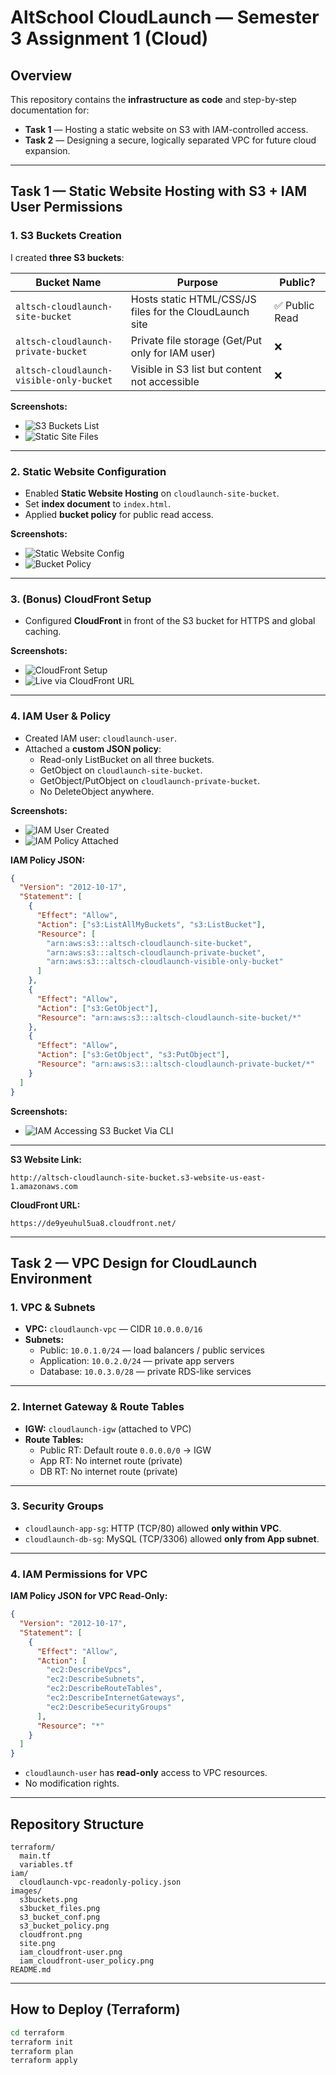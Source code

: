 # AltSchool CloudLaunch — Semester 3 Assignment 1 (Cloud)

## Overview
This repository contains the **infrastructure as code** and step-by-step documentation for:

- **Task 1** — Hosting a static website on S3 with IAM-controlled access.  
- **Task 2** — Designing a secure, logically separated VPC for future cloud expansion.

---

## **Task 1 — Static Website Hosting with S3 + IAM User Permissions**

### **1. S3 Buckets Creation**
I created **three S3 buckets**:

| Bucket Name | Purpose | Public? |
|-------------|---------|---------|
| `altsch-cloudlaunch-site-bucket` | Hosts static HTML/CSS/JS files for the CloudLaunch site | ✅ Public Read |
| `altsch-cloudlaunch-private-bucket` | Private file storage (Get/Put only for IAM user) | ❌ |
| `altsch-cloudlaunch-visible-only-bucket` | Visible in S3 list but content not accessible | ❌ |

**Screenshots:**
- ![S3 Buckets List](images/s3buckets.png)
- ![Static Site Files](images/s3bucket_files.png)

---

### **2. Static Website Configuration**
- Enabled **Static Website Hosting** on `cloudlaunch-site-bucket`.
- Set **index document** to `index.html`.
- Applied **bucket policy** for public read access.

**Screenshots:**
- ![Static Website Config](images/s3_bucket_conf.png)
- ![Bucket Policy](images/s3_bucket_policy.png)

---

### **3. (Bonus) CloudFront Setup**
- Configured **CloudFront** in front of the S3 bucket for HTTPS and global caching.

**Screenshots:**
- ![CloudFront Setup](images/cloudfront.png)  
- ![Live via CloudFront URL](images/site.png)


---

### **4. IAM User & Policy**
- Created IAM user: `cloudlaunch-user`.
- Attached a **custom JSON policy**:
  - Read-only ListBucket on all three buckets.
  - GetObject on `cloudlaunch-site-bucket`.
  - GetObject/PutObject on `cloudlaunch-private-bucket`.
  - No DeleteObject anywhere.

**Screenshots:**
- ![IAM User Created](images/iam_cloudfront-user.png)
- ![IAM Policy Attached](images/iam_cloudfront-user_policy.png)

**IAM Policy JSON:**
```json
{
  "Version": "2012-10-17",
  "Statement": [
    {
      "Effect": "Allow",
      "Action": ["s3:ListAllMyBuckets", "s3:ListBucket"],
      "Resource": [
        "arn:aws:s3:::altsch-cloudlaunch-site-bucket",
        "arn:aws:s3:::altsch-cloudlaunch-private-bucket",
        "arn:aws:s3:::altsch-cloudlaunch-visible-only-bucket"
      ]
    },
    {
      "Effect": "Allow",
      "Action": ["s3:GetObject"],
      "Resource": "arn:aws:s3:::altsch-cloudlaunch-site-bucket/*"
    },
    {
      "Effect": "Allow",
      "Action": ["s3:GetObject", "s3:PutObject"],
      "Resource": "arn:aws:s3:::altsch-cloudlaunch-private-bucket/*"
    }
  ]
}
```
**Screenshots:**
- ![IAM Accessing S3 Bucket Via CLI](images/iam_cli.png)  
---

**S3 Website Link:**  
```
http://altsch-cloudlaunch-site-bucket.s3-website-us-east-1.amazonaws.com
```

**CloudFront URL:**  
```
https://de9yeuhul5ua8.cloudfront.net/

```

---

## **Task 2 — VPC Design for CloudLaunch Environment**

### **1. VPC & Subnets**
- **VPC:** `cloudlaunch-vpc` — CIDR `10.0.0.0/16`
- **Subnets:**
  - Public: `10.0.1.0/24` — load balancers / public services
  - Application: `10.0.2.0/24` — private app servers
  - Database: `10.0.3.0/28` — private RDS-like services

---

### **2. Internet Gateway & Route Tables**
- **IGW:** `cloudlaunch-igw` (attached to VPC)
- **Route Tables:**
  - Public RT: Default route `0.0.0.0/0` → IGW
  - App RT: No internet route (private)
  - DB RT: No internet route (private)

---

### **3. Security Groups**
- `cloudlaunch-app-sg`: HTTP (TCP/80) allowed **only within VPC**.
- `cloudlaunch-db-sg`: MySQL (TCP/3306) allowed **only from App subnet**.

---

### **4. IAM Permissions for VPC**
**IAM Policy JSON for VPC Read-Only:**
```json
{
  "Version": "2012-10-17",
  "Statement": [
    {
      "Effect": "Allow",
      "Action": [
        "ec2:DescribeVpcs",
        "ec2:DescribeSubnets",
        "ec2:DescribeRouteTables",
        "ec2:DescribeInternetGateways",
        "ec2:DescribeSecurityGroups"
      ],
      "Resource": "*"
    }
  ]
}
```

- `cloudlaunch-user` has **read-only** access to VPC resources.
- No modification rights.

---

## **Repository Structure**
```
terraform/
  main.tf
  variables.tf
iam/
  cloudlaunch-vpc-readonly-policy.json
images/
  s3buckets.png
  s3bucket_files.png
  s3_bucket_conf.png
  s3_bucket_policy.png
  cloudfront.png
  site.png
  iam_cloudfront-user.png
  iam_cloudfront-user_policy.png
README.md
```

---

## **How to Deploy (Terraform)**
```bash
cd terraform
terraform init
terraform plan
terraform apply
```
